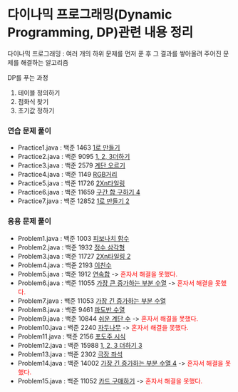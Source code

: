 # 다이나믹 프로그래밍(Dynamic Programming, DP)관련 내용 정리

다이나믹 프로그래밍 : 여러 개의 하위 문제를 먼저 푼 후 그 결과를 쌓아올려 주어진 문제를 해결하는 알고리즘

DP를 푸는 과정
<ol>
<li>테이블 정의하기</li>
<li>점화식 찾기</li>
<li>초기값 정하기</li>
</ol>





### 연습 문제 풀이
- Practice1.java : 백준 1463 <a href = "https://www.acmicpc.net/problem/1463">1로 만들기</a>
- Practice2.java : 백준 9095 <a href = "https://www.acmicpc.net/problem/9095">1, 2, 3더하기</a>
- Practice3.java : 백준 2579 <a href = "https://www.acmicpc.net/problem/2579">계단 오르기</a>
- Practice4.java : 백준 1149 <a href = "https://www.acmicpc.net/problem/1149">RGB거리</a>
- Practice5.java : 백준 11726 <a href = "https://www.acmicpc.net/problem/11726">2Xn타일링 </a>
- Practice6.java : 백준 11659 <a href = "https://www.acmicpc.net/problem/11659">구간 합 구하기 4</a>
- Practice7.java : 백준 12852 <a href = "https://www.acmicpc.net/problem/12852">1로 만들기 2</a>
### 응용 문제 풀이
- Problem1.java : 백준 1003 <a href = "https://www.acmicpc.net/problem/1003">피보나치 함수</a>
- Problem2.java : 백준 1932 <a href = "https://www.acmicpc.net/problem/1932">정수 삼각형</a>
- Problem3.java : 백준 11727 <a href = "https://www.acmicpc.net/problem/11727">2Xn타일링 2</a>
- Problem4.java : 백준 2193 <a href = "https://www.acmicpc.net/problem/2193">이친수</a>
- Problem5.java : 백준 1912 <a href = "https://www.acmicpc.net/problem/1912">연속합</a> ->  <span style="color:red;">혼자서 해결을 못했다.<span>
- Problem6.java : 백준 11055 <a href = "https://www.acmicpc.net/problem/11055">가장 큰 증가하는 부분 수열</a> ->  <span style="color:red;">혼자서 해결을 못했다.<span>
- Problem7.java : 백준 11053 <a href = "https://www.acmicpc.net/problem/11053">가장 긴 증가하는 부분 수열</a>
- Problem8.java : 백준 9461 <a href = "https://www.acmicpc.net/problem/9461">파도반 수열</a>
- Problem9.java : 백준 10844 <a href = "https://www.acmicpc.net/problem/10844">쉬운 계단 수</a> ->  <span style="color:red;">혼자서 해결을 못했다.<span>
- Problem10.java : 백준 2240 <a href = "https://www.acmicpc.net/problem/2240">자두나무</a> ->  <span style="color:red;">혼자서 해결을 못했다.<span>
- Problem11.java : 백준 2156 <a href = "https://www.acmicpc.net/problem/2156">포도주 시식</a>
- Problem12.java : 백준 15988 <a href = "https://www.acmicpc.net/problem/15988">1, 2, 3 더하기 3</a>
- Problem13.java : 백준 2302 <a href = "https://www.acmicpc.net/problem/2302">극장 좌석</a>
- Problem14.java : 백준 14002 <a href = "https://www.acmicpc.net/problem/14002">가장 긴 증가하는 부분 수열 4</a> ->  <span style="color:red;">혼자서 해결을 못했다.<span>
- Problem15.java : 백준 11052 <a href = "https://www.acmicpc.net/problem/11052">카드 구매하기</a> ->  <span style="color:red;">혼자서 해결을 못했다.<span>